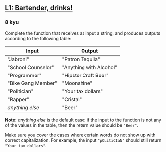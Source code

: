 <h2><a href=https://www.codewars.com/kata/568dc014440f03b13900001d/train/csharp target="_blank">L1: Bartender, drinks!</a></h2><h3>8 kyu</h3><p>Complete the function that receives as input a string, and produces outputs according to the following table:</p><table><thead><tr><th>Input</th><th>Output</th></tr></thead><tbody><tr><td>"Jabroni"</td><td>"Patron Tequila"</td></tr><tr><td>"School Counselor"</td><td>"Anything with Alcohol"</td></tr><tr><td>"Programmer"</td><td>"Hipster Craft Beer"</td></tr><tr><td>"Bike Gang Member"</td><td>"Moonshine"</td></tr><tr><td>"Politician"</td><td>"Your tax dollars"</td></tr><tr><td>"Rapper"</td><td>"Cristal"</td></tr><tr><td><em>anything else</em></td><td>"Beer"</td></tr></tbody></table><p><strong>Note:</strong> <em>anything else</em> is the default case: if the input to the function is not any of the values in the table, then the return value should be <code>"Beer"</code>.</p><p>Make sure you cover the cases where certain words do not show up with correct capitalization. For example, the input <code>"pOLitiCIaN"</code> should still return <code>"Your tax dollars"</code>.</p>